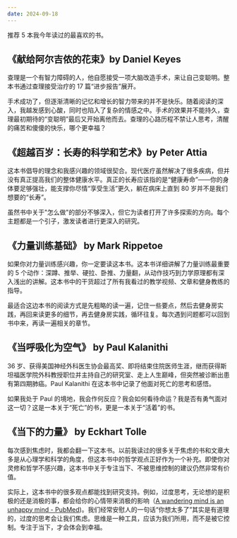 ```yaml
---
date: 2024-09-18
---
```


推荐 5 本我今年读过的最喜欢的书。

## 《献给阿尔吉侬的花束》by Daniel Keyes

查理是一个有智力障碍的人，他自愿接受一项大脑改造手术，来让自己变聪明。整本书通过查理接受治疗的 17 篇“进步报告”展开。

手术成功了，但逐渐清晰的记忆和增长的智力带来的并不是快乐。随着阅读的深入，我越发感到心酸，同时也陷入了复杂的情感之中。手术的效果并不能持久，查理最初期待的“变聪明”最后又开始离他而去。查理的心路历程不禁让人思考，清醒的痛苦和傻傻的快乐，哪个更幸福？

## 《超越百岁：长寿的科学和艺术》by Peter Attia

这本书倡导的理念和我感兴趣的领域很契合。现代医疗虽然解决了很多疾病，但并没有真正提高我们的整体健康水平。真正的长寿应该指的是“健康寿命”——你的身体要足够强壮，能支撑你尽情“享受生活”更久，躺在病床上直到 80 岁并不是我们想要的“长寿”。

虽然书中关于"怎么做"的部分不够深入，但它为读者打开了许多探索的方向。每个主题都是一个引子，激发读者进行更深入的研究。

## 《力量训练基础》 by Mark Rippetoe

如果你对力量训练感兴趣，你一定要读这本书。这本书详细讲解了力量训练最重要的 5 个动作：深蹲、推举、硬拉、卧推、力量翻，从动作技巧到力学原理都有深入浅出的讲解。这本书中的干货超过了所有我看过的教学视频、文章和健身教练的指导。

最适合这边本书的阅读方式是先粗略的读一遍，记住一些要点，然后去健身房实践，再回来读更多的细节，再去健身房实践，循环往复。每次遇到问题都可以回到书中来，再读一遍相关的章节。

## 《当呼吸化为空气》 by Paul Kalanithi

36 岁、获得美国神经外科医生协会最高奖、即将结束住院医师生涯，继而获得斯坦福医学院外科教授职位并主持自己的研究室、走上人生巅峰，但突然被诊断出患有第四期肺癌。Paul Kalanithi 在这本书中记录了他面对死亡的思考和感悟。

如果我处于 Paul 的境地，我会作何反应？我会如何看待命运？我是否有勇气面对这一切？这是一本关于“死亡”的书，更是一本关于“活着”的书。

## 《当下的力量》 by Eckhart Tolle
 
 每次感到焦虑时，我都会翻一下这本书。以前我读过的很多关于焦虑的书和文章大多是从心理学和科学的角度，但这本书中的哲学观点正好作为一个补充。即使你对灵修和哲学不感兴趣，这本书中关于专注当下、不被思维控制的建议仍然非常有价值。
 
实际上，这本书中的很多观点都能找到研究支持。例如，过度思考，无论想的是积极的还是消极的事，都会给你的心情带来消极的影响（[A wandering mind is an unhappy mind - PubMed](https://pubmed.ncbi.nlm.nih.gov/21071660/))。我们经常安慰人的一句话“你想太多了”其实是有道理的，过度的思考会让我们焦虑。思维是一种工具，应该为我们所用，而不是被它控制。专注于当下，才会体会到幸福。
